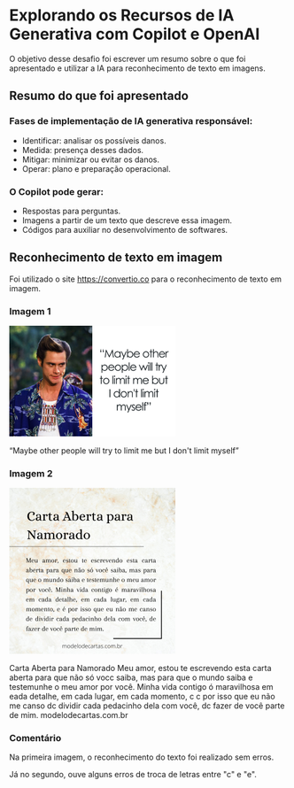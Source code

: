 # Explorando os Recursos de IA Generativa com Copilot e OpenAI

O objetivo desse desafio foi escrever um resumo sobre o que foi apresentado e utilizar a IA para reconhecimento de texto em imagens.

## Resumo do que foi apresentado

### Fases de implementação de IA generativa responsável:
- Identificar: analisar os possíveis danos.
- Medida: presença desses dados.
- Mitigar: minimizar ou evitar os danos.
- Operar: plano e preparação operacional.

### O Copilot pode gerar:
- Respostas para perguntas.
- Imagens a partir de um texto que descreve essa imagem.
- Códigos para auxiliar no desenvolvimento de softwares.

## Reconhecimento de texto em imagem

Foi utilizado o site https://convertio.co para o reconhecimento de texto em imagem.

### Imagem 1
<img src="./inputs/jim-carrey.png" width="300">

“Maybe other people will try to limit me but I don't limit myself”

### Imagem 2
<img src="./inputs/carta-aberta-para-namorada.png" width="300">

﻿Carta Aberta para Namorado
Meu amor, estou te escrevendo esta carta aberta para que não só vocc saiba, mas para que o mundo saiba e testemunhe o meu amor por você. Minha vida contigo ó maravilhosa em eada detalhe, em cada lugar, em cada momento, c c por isso que eu não me canso dc dividir cada pedacinho dela com você, dc fazer de você parte de mim.
modelodecartas.com.br

### Comentário

Na primeira imagem, o reconhecimento do texto foi realizado sem erros.

Já no segundo, ouve alguns erros de troca de letras entre "c" e "e".
